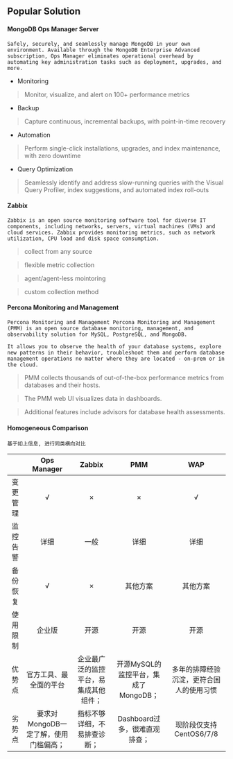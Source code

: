 ## Popular Solution

#### MongoDB Ops Manager Server

```
Safely, securely, and seamlessly manage MongoDB in your own environment. Available through the MongoDB Enterprise Advanced subscription, Ops Manager eliminates operational overhead by automating key administration tasks such as deployment, upgrades, and more.
```

- Monitoring
> Monitor, visualize, and alert on 100+ performance metrics

- Backup
> Capture continuous, incremental backups, with point-in-time recovery

- Automation
> Perform single-click installations, upgrades, and index maintenance, with zero downtime

- Query Optimization
> Seamlessly identify and address slow-running queries with the Visual Query Profiler, index suggestions, and automated index roll-outs

#### Zabbix 
```
Zabbix is an open source monitoring software tool for diverse IT components, including networks, servers, virtual machines (VMs) and cloud services. Zabbix provides monitoring metrics, such as network utilization, CPU load and disk space consumption.
```

> collect from any source

> flexible metric collection

> agent/agent-less mointoring

> custom collection method

#### Percona Monitoring and Management
```
Percona Monitoring and Management Percona Monitoring and Management (PMM) is an open source database monitoring, management, and observability solution for MySQL, PostgreSQL, and MongoDB.

It allows you to observe the health of your database systems, explore new patterns in their behavior, troubleshoot them and perform database management operations no matter where they are located - on-prem or in the cloud.
```

> PMM collects thousands of out-of-the-box performance metrics from databases and their hosts.

> The PMM web UI visualizes data in dashboards.

> Additional features include advisors for database health assessments.


#### Homogeneous Comparison

```
基于如上信息, 进行同类横向对比
```

|     |Ops Manager  | Zabbix   |PMM  |WAP  |
|  :----:  | :----:  |:----: | :----: |:----: |
| 变更管理  | √ |× |× |√ |
| 监控告警  | 详细 | 一般 | 详细 | 详细 |
| 备份恢复  | √ | × | 其他方案 | 其他方案 |
| 使用限制  | 企业版 | 开源 | 开源 | 开源 |
| 优势点  | 官方工具、最全面的平台 | 企业最广泛的监控平台，易集成其他组件； | 开源MySQL的监控平台，集成了MongoDB； | 多年的排障经验沉淀，更符合国人的使用习惯 |
| 劣势点  | 要求对MongoDB一定了解，使用门槛偏高；| 指标不够详细，不易排查诊断； |Dashboard过多，很难直观排查；  | 现阶段仅支持CentOS6/7/8 |


